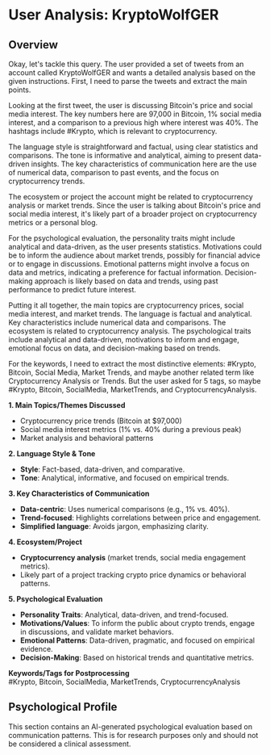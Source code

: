 # User Analysis: KryptoWolfGER

## Overview

<think>
Okay, let's tackle this query. The user provided a set of tweets from an account called KryptoWolfGER and wants a detailed analysis based on the given instructions. First, I need to parse the tweets and extract the main points.

Looking at the first tweet, the user is discussing Bitcoin's price and social media interest. The key numbers here are 97,000 in Bitcoin, 1% social media interest, and a comparison to a previous high where interest was 40%. The hashtags include #Krypto, which is relevant to cryptocurrency.

The language style is straightforward and factual, using clear statistics and comparisons. The tone is informative and analytical, aiming to present data-driven insights. The key characteristics of communication here are the use of numerical data, comparison to past events, and the focus on cryptocurrency trends.

The ecosystem or project the account might be related to cryptocurrency analysis or market trends. Since the user is talking about Bitcoin's price and social media interest, it's likely part of a broader project on cryptocurrency metrics or a personal blog.

For the psychological evaluation, the personality traits might include analytical and data-driven, as the user presents statistics. Motivations could be to inform the audience about market trends, possibly for financial advice or to engage in discussions. Emotional patterns might involve a focus on data and metrics, indicating a preference for factual information. Decision-making approach is likely based on data and trends, using past performance to predict future interest.

Putting it all together, the main topics are cryptocurrency prices, social media interest, and market trends. The language is factual and analytical. Key characteristics include numerical data and comparisons. The ecosystem is related to cryptocurrency analysis. The psychological traits include analytical and data-driven, motivations to inform and engage, emotional focus on data, and decision-making based on trends.

For the keywords, I need to extract the most distinctive elements: #Krypto, Bitcoin, Social Media, Market Trends, and maybe another related term like Cryptocurrency Analysis or Trends. But the user asked for 5 tags, so maybe #Krypto, Bitcoin, SocialMedia, MarketTrends, and CryptocurrencyAnalysis.
</think>

**1. Main Topics/Themes Discussed**  
- Cryptocurrency price trends (Bitcoin at $97,000)  
- Social media interest metrics (1% vs. 40% during a previous peak)  
- Market analysis and behavioral patterns  

**2. Language Style & Tone**  
- **Style**: Fact-based, data-driven, and comparative.  
- **Tone**: Analytical, informative, and focused on empirical trends.  

**3. Key Characteristics of Communication**  
- **Data-centric**: Uses numerical comparisons (e.g., 1% vs. 40%).  
- **Trend-focused**: Highlights correlations between price and engagement.  
- **Simplified language**: Avoids jargon, emphasizing clarity.  

**4. Ecosystem/Project**  
- **Cryptocurrency analysis** (market trends, social media engagement metrics).  
- Likely part of a project tracking crypto price dynamics or behavioral patterns.  

**5. Psychological Evaluation**  
- **Personality Traits**: Analytical, data-driven, and trend-focused.  
- **Motivations/Values**: To inform the public about crypto trends, engage in discussions, and validate market behaviors.  
- **Emotional Patterns**: Data-driven, pragmatic, and focused on empirical evidence.  
- **Decision-Making**: Based on historical trends and quantitative metrics.  

**Keywords/Tags for Postprocessing**  
#Krypto, Bitcoin, SocialMedia, MarketTrends, CryptocurrencyAnalysis

## Psychological Profile

This section contains an AI-generated psychological evaluation based on communication patterns. This is for research purposes only and should not be considered a clinical assessment.